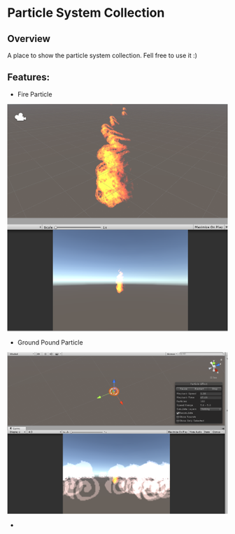 # Particle System Collection

## Overview

A place to show the particle system collection. Fell free to use it :)

## Features:

* Fire Particle

![Fire Particle](docgen/firePS.PNG "Fire Particle")

* Ground Pound Particle

![Ground Pound Particle](docgen/groundPoundPS.PNG "Ground Pound Particle")

*
